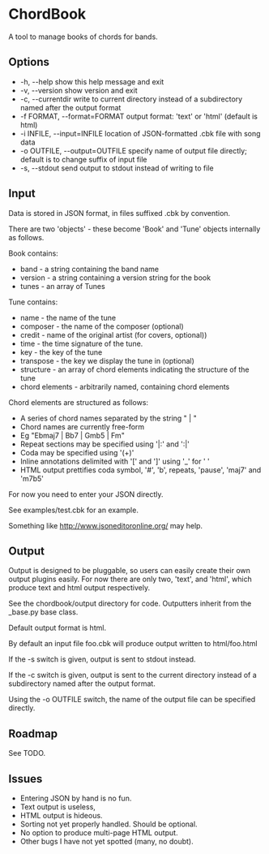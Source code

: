 ChordBook
=========

A tool to manage books of chords for bands.

Options
-------

*  -h, --help            show this help message and exit
*  -v, --version         show version and exit
*  -c, --currentdir      write to current directory instead of a subdirectory
                         named after the output format
*  -f FORMAT, --format=FORMAT
                         output format: 'text' or 'html' (default is html)
*  -i INFILE, --input=INFILE
                         location of JSON-formatted .cbk file with song data
*  -o OUTFILE, --output=OUTFILE
                         specify name of output file directly;
                         default is to change suffix of input file
*  -s, --stdout          send output to stdout instead of writing to file


Input
-----

Data is stored in JSON format, in files suffixed .cbk by convention.

There are two 'objects' - these become 'Book' and 'Tune' objects internally
as follows.

Book contains:

* band - a string containing the band name
* version - a string containing a version string for the book
* tunes - an array of Tunes

Tune contains:

* name - the name of the tune
* composer - the name of the composer (optional)
* credit - name of the original artist (for covers, optional))
* time - the time signature of the tune. 
* key - the key of the tune
* transpose - the key we display the tune in (optional)
* structure - an array of chord elements indicating the structure of the tune
* chord elements - arbitrarily named, containing chord elements

Chord elements are structured as follows:

* A series of chord names separated by the string " | "
* Chord names are currently free-form
* Eg "Ebmaj7 | Bb7 | Gmb5 | Fm"
* Repeat sections may be specified using '|:' and ':|'
* Coda may be specified using '(+)'
* Inline annotations delimited with '[' and ']' using '_' for ' ' 
* HTML output prettifies coda symbol, '#', 'b', repeats, 'pause', 'maj7' and 'm7b5'

For now you need to enter your JSON directly.

See examples/test.cbk for an example.

Something like http://www.jsoneditoronline.org/ may help.

Output
------

Output is designed to be pluggable, so users can easily create their
own output plugins easily. For now there are only two, 'text', and
'html', which produce text and html output respectively.

See the chordbook/output directory for code. Outputters inherit from
the _base.py base class.

Default output format is html.

By default an input file foo.cbk will produce output written to html/foo.html

If the -s switch is given, output is sent to stdout instead.

If the -c switch is given, output is sent to the current directory instead of
a subdirectory named after the output format.

Using the -o OUTFILE switch, the name of the output file can be specified directly.

Roadmap
-------

See TODO.

Issues
------

* Entering JSON by hand is no fun.
* Text output is useless, 
* HTML output is hideous.
* Sorting not yet properly handled. Should be optional.
* No option to produce multi-page HTML output.
* Other bugs I have not yet spotted (many, no doubt).



